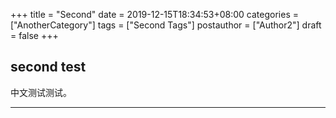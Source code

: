 +++
title = "Second"
date = 2019-12-15T18:34:53+08:00
categories = ["AnotherCategory"]
tags = ["Second Tags"]
postauthor = ["Author2"]
draft = false
+++

## second test

中文测试测试。

---
